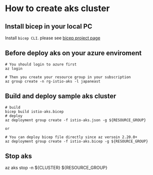 # How to create aks cluster

## Install bicep in your local PC
Install `bicep CLI`. please see [bicep project page](https://github.com/Azure/bicep/blob/main/docs/installing.md)

## Before deploy aks on your azure enviroment
```
# You should login to azure first
az login

# Then you create your resource group in your subscription
az group create -n rg-istio-aks -l japaneast
```

## Build and deploy sample aks cluster

```
# build
bicep build istio-aks.bicep
# deploy
az deployment group create -f istio-aks.json -g ${RESOURCE_GROUP}

or 

# You can deploy bicep file directly since az versoin 2.20.0+
az deployment group create -f istio-aks.bicep -g ${RESOURCE_GROUP}
```

## Stop aks
az aks stop -n ${CLUSTER} ${RESOURCE_GROUP}